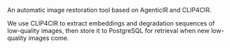 An automatic image restoration tool based on AgenticIR and CLIP4CIR. 

We use CLIP4CIR to extract embeddings and degradation sequences of low-quality images, then store it to PostgreSQL for retrieval when new low-quality images come.
